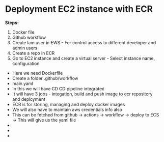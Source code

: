 # Deployment EC2 instance with ECR

**Steps:**

1. Docker file
2. Github workflow
3. Create Iam user in EWS - For control access to different developer and admin users
4. Create a repo in ECR
5. Go to EC2 instance and create a virtual server - Select instance name, configuration



* Here we need Dockerfile
* Create a folder .github/workflow
* main.yaml
* In this we will have CD CD pipeline integrated
* It will have 3 jobs - integation, build and push image to ecr repository and deployment
* ECR is for storing, managing and deploy docker images
* We will also have to maintain aws credentials info also
* This can be fetched from github -> actions -> workflow -> deploy to ECS -> This will give us the yaml file
*
*
*
